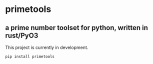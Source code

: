 # primetools
## a prime number toolset for python, written in rust/PyO3
This project is currently in development.
```bash
pip install primetools
```

